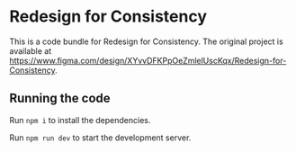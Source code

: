 
  # Redesign for Consistency

  This is a code bundle for Redesign for Consistency. The original project is available at https://www.figma.com/design/XYvvDFKPpOeZmlelUscKqx/Redesign-for-Consistency.

  ## Running the code

  Run `npm i` to install the dependencies.

  Run `npm run dev` to start the development server.
  